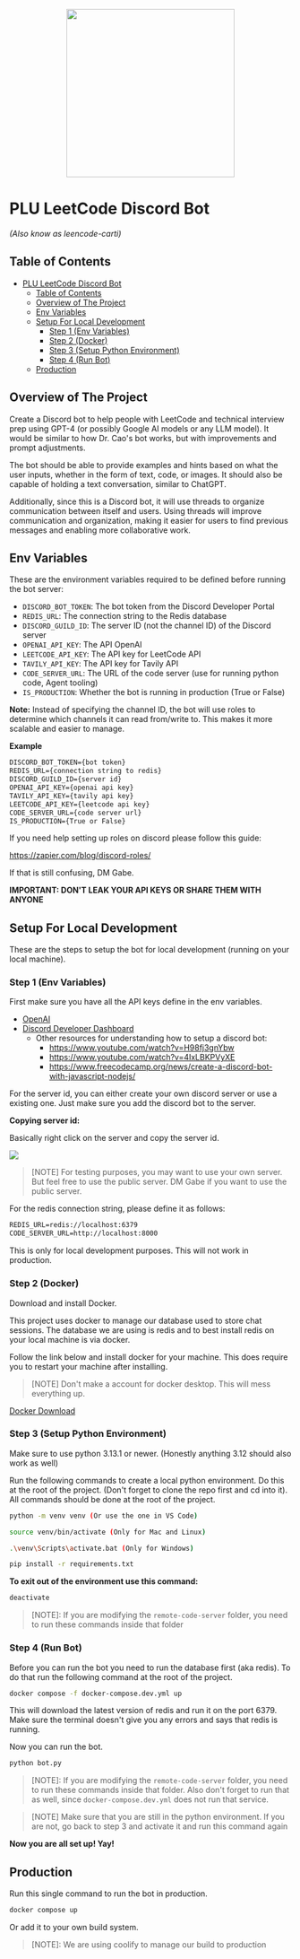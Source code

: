 <p align="center">
  <img src="./assets/carti-cash-carti.gif" width="300px">
</p>

# PLU LeetCode Discord Bot 

*(Also know as leencode-carti)*

## Table of Contents

- [PLU LeetCode Discord Bot](#plu-leetcode-discord-bot)
  - [Table of Contents](#table-of-contents)
  - [Overview of The Project](#overview-of-the-project)
  - [Env Variables](#env-variables)
  - [Setup For Local Development](#setup-for-local-development)
    - [Step 1 (Env Variables)](#step-1-env-variables)
    - [Step 2 (Docker)](#step-2-docker)
    - [Step 3 (Setup Python Environment)](#step-3-setup-python-environment)
    - [Step 4 (Run Bot)](#step-4-run-bot)
  - [Production](#production)

##  Overview of The Project

Create a Discord bot to help people with LeetCode and technical interview prep using GPT-4 
(or possibly Google AI models or any LLM model). It would be similar to how Dr. Cao's bot 
works, but with improvements and prompt adjustments. 

The bot should be able to provide examples and hints based on what the user inputs, whether 
in the form of text, code, or images. It should also be capable of holding a text conversation, 
similar to ChatGPT.

Additionally, since this is a Discord bot, it will use threads to organize communication between 
itself and users. Using threads will improve communication and organization, making it easier 
for users to find previous messages and enabling more collaborative work.

##  Env Variables

These are the environment variables required to be defined before running the bot server:

- `DISCORD_BOT_TOKEN`: The bot token from the Discord Developer Portal
- `REDIS_URL`: The connection string to the Redis database
- `DISCORD_GUILD_ID`: The server ID (not the channel ID) of the Discord server
- `OPENAI_API_KEY`: The API OpenAI
- `LEETCODE_API_KEY`: The API key for LeetCode API
- `TAVILY_API_KEY`: The API key for Tavily API
- `CODE_SERVER_URL`: The URL of the code server (use for running python code, Agent tooling)
- `IS_PRODUCTION`: Whether the bot is running in production (True or False)

**Note:** Instead of specifying the channel ID, the bot will use roles to determine which channels 
it can read from/write to. This makes it more scalable and easier to manage.

**Example**

```txt
DISCORD_BOT_TOKEN={bot token}
REDIS_URL={connection string to redis}
DISCORD_GUILD_ID={server id}
OPENAI_API_KEY={openai api key}
TAVILY_API_KEY={tavily api key}
LEETCODE_API_KEY={leetcode api key}
CODE_SERVER_URL={code server url}
IS_PRODUCTION={True or False}
```

If you need help setting up roles on discord please follow this guide:

https://zapier.com/blog/discord-roles/

If that is still confusing, DM Gabe.

**IMPORTANT: DON'T LEAK YOUR API KEYS OR SHARE THEM WITH ANYONE**

##  Setup For Local Development

These are the steps to setup the bot for local development (running on your local machine).

### Step 1 (Env Variables)

First make sure you have all the API keys define in the env variables.

- [OpenAI](https://openai.com/)
- [Discord Developer Dashboard](https://discord.com/developers/applications)
  - Other resources for understanding how to setup a discord bot:
    - https://www.youtube.com/watch?v=H98fj3gnYbw
    - https://www.youtube.com/watch?v=4IxLBKPVyXE
    - https://www.freecodecamp.org/news/create-a-discord-bot-with-javascript-nodejs/

For the server id, you can either create your own discord server or use a existing one. 
Just make sure you add the discord bot to the server.

**Copying server id:**

Basically right click on the server and copy the server id.

![](./assets/Screenshot%202025-01-23%20at%207.20.04 AM.png)

>[NOTE] For testing purposes, you may want to use your own server. But feel free to use 
>the public server. DM Gabe if you want to use the public server.

For the redis connection string, please define it as follows:

```txt
REDIS_URL=redis://localhost:6379
CODE_SERVER_URL=http://localhost:8000
```

This is only for local development purposes. This will not work in production.

### Step 2 (Docker)

Download and install Docker.

This project uses docker to manage our database used to store chat sessions. The database we are 
using is redis and to best install redis on your local machine is via docker.

Follow the link below and install docker for your machine. This does require you to restart your 
machine after installing.

>[NOTE] Don't make a account for docker desktop. This will mess everything up.

[Docker Download](./assets/Docker.png)

### Step 3 (Setup Python Environment)

Make sure to use python 3.13.1 or newer. (Honestly anything 3.12 should also work as well)

Run the following commands to create a local python environment. Do this at the root of the project. 
(Don't forget to clone the repo first and cd into it). All commands should be done at the root of 
the project.

```bash
python -m venv venv (Or use the one in VS Code)

source venv/bin/activate (Only for Mac and Linux)

.\venv\Scripts\activate.bat (Only for Windows)

pip install -r requirements.txt
```

**To exit out of the environment use this command:**

```bash
deactivate
```

>[NOTE]: If you are modifying the `remote-code-server` folder, you need to run these commands inside that folder

### Step 4 (Run Bot)

Before you can run the bot you need to run the database first (aka redis). To do that run the 
following command at the root of the project.

```bash
docker compose -f docker-compose.dev.yml up
```

This will download the latest version of redis and run it on the port 6379. Make sure the terminal 
doesn't give you any errors and says that redis is running.

Now you can run the bot.

```bash
python bot.py
```

>[NOTE]: If you are modifying the `remote-code-server` folder, you need to run these commands inside that folder. Also don't forget to run that as well, since `docker-compose.dev.yml` does not run that service.

>[NOTE] Make sure that you are still in the python environment. If you are not, go back to step 3 
>and activate it and run this command again

**Now you are all set up! Yay!**


## Production

Run this single command to run the bot in production.

```bash
docker compose up
```

Or add it to your own build system.

>[NOTE]: We are using coolify to manage our build to production
